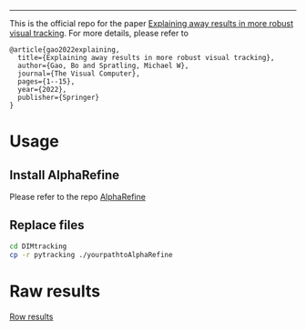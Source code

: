 ***
This is the official repo for the paper [Explaining away results in more robust visual tracking](https://link.springer.com/article/10.1007/s00371-022-02466-6). For more details, please refer to
```
@article{gao2022explaining,
  title={Explaining away results in more robust visual tracking},
  author={Gao, Bo and Spratling, Michael W},
  journal={The Visual Computer},
  pages={1--15},
  year={2022},
  publisher={Springer}
}

```

# Usage
## Install AlphaRefine
Please refer to the repo [AlphaRefine](https://github.com/MasterBin-IIAU/AlphaRefine)
## Replace files
```bash
cd DIMtracking
cp -r pytracking ./yourpathtoAlphaRefine 
```
# Raw results 
[Row results](https://drive.google.com/file/d/1yYjcMikrL7KhAA1EI9htBzSrIv-2fC_r/view?usp=sharing)